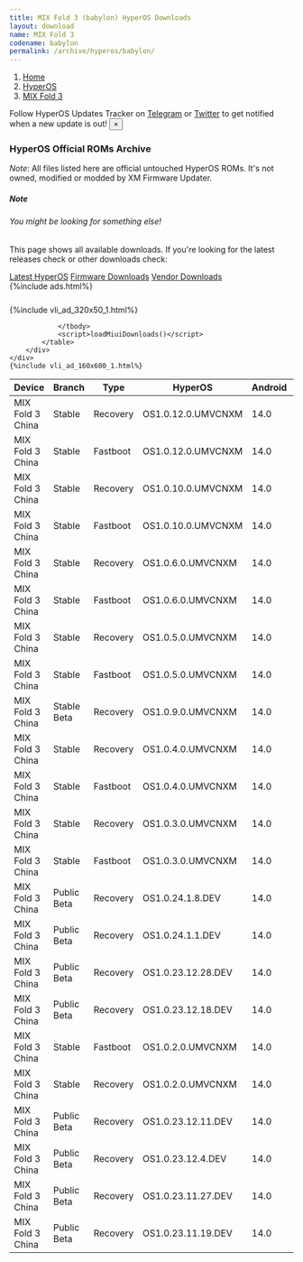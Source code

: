 ```yaml
---
title: MIX Fold 3 (babylon) HyperOS Downloads
layout: download
name: MIX Fold 3
codename: babylon
permalink: /archive/hyperos/babylon/
---
```

<nav aria-label="breadcrumb">
    <ol class="breadcrumb">
        <li class="breadcrumb-item"><a href="/">Home</a></li>
        <li class="breadcrumb-item"><a href="/hyperos/">HyperOS</a></li>
        <li class="breadcrumb-item active" aria-current="page"><a href="/hyperos/babylon/">MIX Fold 3</a></li>
    </ol>
</nav>
<div class="alert alert-primary alert-dismissible fade show" role="alert">
    Follow HyperOS Updates Tracker on <a href="https://t.me/MIUIUpdatesTracker" class="alert-link">Telegram</a>
     or <a href="https://twitter.com/MiFwUpdater" class="alert-link">Twitter</a> to get notified when a new update is out!
    <button type="button" class="close" data-dismiss="alert" aria-label="Close">
        <span aria-hidden="true">&times;</span>
    </button>
</div>

### HyperOS Official ROMs Archive
*Note*: All files listed here are official untouched HyperOS ROMs. It's not owned, modified or modded by XM Firmware Updater.
<div class="card">
  <div class="card-body">
    <h5 class="card-title">Note</h5>
    <h6 class="card-subtitle mb-2 text-muted">You might be looking for something else!</h6>
    <p class="card-text">This page shows all available downloads.
     If you're looking for the latest releases check or other downloads check:</p>
    <a href="/hyperos/babylon/" class="card-link">Latest HyperOS</a>
    <a href="/firmware/babylon/" class="card-link">Firmware Downloads</a>
    <a href="/vendor/babylon/" class="card-link">Vendor Downloads</a>
  </div>
</div>
{%include ads.html%}
<div class="row justify-content-center">
    <div class="col-10">
        <div class="table-responsive-md" style="margin-top: 25px;">
            {%include vli_ad_320x50_1.html%}
            <table id="miui" class="display dt-responsive nowrap compact table table-striped table-hover table-sm">
                <thead class="thead-dark">
                    <tr>
                        <th data-ref="device">Device</th>
                        <th data-ref="branch">Branch</th>
                        <th data-ref="type">Type</th>
                        <th data-ref="miui">HyperOS</th>
                        <th data-ref="android">Android</th>
                        <th data-ref="size">Size</th>
                        <th data-ref="size">Date</th>
                        <th data-ref="link">Link</th>
                    </tr>
                </thead>
                <tbody>
                <tr><td>MIX Fold 3 China</td><td>Stable</td><td>Recovery</td><td>OS1.0.12.0.UMVCNXM</td><td>14.0</td><td>6.9 GB</td><td>2024-08-19</td><td><a href="/hyperos/babylon/stable/OS1.0.12.0.UMVCNXM/">Download</a></td></tr>
<tr><td>MIX Fold 3 China</td><td>Stable</td><td>Fastboot</td><td>OS1.0.12.0.UMVCNXM</td><td>14.0</td><td>8.8 GB</td><td>2024-08-08</td><td><a href="/hyperos/babylon/stable/OS1.0.12.0.UMVCNXM/">Download</a></td></tr>
<tr><td>MIX Fold 3 China</td><td>Stable</td><td>Recovery</td><td>OS1.0.10.0.UMVCNXM</td><td>14.0</td><td>6.9 GB</td><td>2024-07-15</td><td><a href="/hyperos/babylon/stable/OS1.0.10.0.UMVCNXM/">Download</a></td></tr>
<tr><td>MIX Fold 3 China</td><td>Stable</td><td>Fastboot</td><td>OS1.0.10.0.UMVCNXM</td><td>14.0</td><td>8.8 GB</td><td>2024-07-12</td><td><a href="/hyperos/babylon/stable/OS1.0.10.0.UMVCNXM/">Download</a></td></tr>
<tr><td>MIX Fold 3 China</td><td>Stable</td><td>Recovery</td><td>OS1.0.6.0.UMVCNXM</td><td>14.0</td><td>6.9 GB</td><td>2024-05-28</td><td><a href="/hyperos/babylon/stable/OS1.0.6.0.UMVCNXM/">Download</a></td></tr>
<tr><td>MIX Fold 3 China</td><td>Stable</td><td>Fastboot</td><td>OS1.0.6.0.UMVCNXM</td><td>14.0</td><td>8.8 GB</td><td>2024-05-20</td><td><a href="/hyperos/babylon/stable/OS1.0.6.0.UMVCNXM/">Download</a></td></tr>
<tr><td>MIX Fold 3 China</td><td>Stable</td><td>Recovery</td><td>OS1.0.5.0.UMVCNXM</td><td>14.0</td><td>6.9 GB</td><td>2024-04-15</td><td><a href="/hyperos/babylon/stable/OS1.0.5.0.UMVCNXM/">Download</a></td></tr>
<tr><td>MIX Fold 3 China</td><td>Stable</td><td>Fastboot</td><td>OS1.0.5.0.UMVCNXM</td><td>14.0</td><td>8.8 GB</td><td>2024-03-28</td><td><a href="/hyperos/babylon/stable/OS1.0.5.0.UMVCNXM/">Download</a></td></tr>
<tr><td>MIX Fold 3 China</td><td>Stable Beta</td><td>Recovery</td><td>OS1.0.9.0.UMVCNXM</td><td>14.0</td><td>6.9 GB</td><td>2024-07-08</td><td><a href="/hyperos/babylon/stable beta/OS1.0.9.0.UMVCNXM/">Download</a></td></tr>
<tr><td>MIX Fold 3 China</td><td>Stable</td><td>Recovery</td><td>OS1.0.4.0.UMVCNXM</td><td>14.0</td><td>6.9 GB</td><td>2024-03-14</td><td><a href="/hyperos/babylon/stable/OS1.0.4.0.UMVCNXM/">Download</a></td></tr>
<tr><td>MIX Fold 3 China</td><td>Stable</td><td>Fastboot</td><td>OS1.0.4.0.UMVCNXM</td><td>14.0</td><td>8.8 GB</td><td>2024-03-04</td><td><a href="/hyperos/babylon/stable/OS1.0.4.0.UMVCNXM/">Download</a></td></tr>
<tr><td>MIX Fold 3 China</td><td>Stable</td><td>Recovery</td><td>OS1.0.3.0.UMVCNXM</td><td>14.0</td><td>6.9 GB</td><td>2024-01-30</td><td><a href="/hyperos/babylon/stable/OS1.0.3.0.UMVCNXM/">Download</a></td></tr>
<tr><td>MIX Fold 3 China</td><td>Stable</td><td>Fastboot</td><td>OS1.0.3.0.UMVCNXM</td><td>14.0</td><td>8.7 GB</td><td>2024-01-16</td><td><a href="/hyperos/babylon/stable/OS1.0.3.0.UMVCNXM/">Download</a></td></tr>
<tr><td>MIX Fold 3 China</td><td>Public Beta</td><td>Recovery</td><td>OS1.0.24.1.8.DEV</td><td>14.0</td><td>6.9 GB</td><td>2024-01-12</td><td><a href="/hyperos/babylon/public beta/OS1.0.24.1.8.DEV/">Download</a></td></tr>
<tr><td>MIX Fold 3 China</td><td>Public Beta</td><td>Recovery</td><td>OS1.0.24.1.1.DEV</td><td>14.0</td><td>6.9 GB</td><td>2024-01-05</td><td><a href="/hyperos/babylon/public beta/OS1.0.24.1.1.DEV/">Download</a></td></tr>
<tr><td>MIX Fold 3 China</td><td>Public Beta</td><td>Recovery</td><td>OS1.0.23.12.28.DEV</td><td>14.0</td><td>6.9 GB</td><td>2023-12-29</td><td><a href="/hyperos/babylon/public beta/OS1.0.23.12.28.DEV/">Download</a></td></tr>
<tr><td>MIX Fold 3 China</td><td>Public Beta</td><td>Recovery</td><td>OS1.0.23.12.18.DEV</td><td>14.0</td><td>6.9 GB</td><td>2023-12-22</td><td><a href="/hyperos/babylon/public beta/OS1.0.23.12.18.DEV/">Download</a></td></tr>
<tr><td>MIX Fold 3 China</td><td>Stable</td><td>Fastboot</td><td>OS1.0.2.0.UMVCNXM</td><td>14.0</td><td>8.6 GB</td><td>2023-12-21</td><td><a href="/hyperos/babylon/stable/OS1.0.2.0.UMVCNXM/">Download</a></td></tr>
<tr><td>MIX Fold 3 China</td><td>Stable</td><td>Recovery</td><td>OS1.0.2.0.UMVCNXM</td><td>14.0</td><td>6.9 GB</td><td>2023-12-12</td><td><a href="/hyperos/babylon/stable/OS1.0.2.0.UMVCNXM/">Download</a></td></tr>
<tr><td>MIX Fold 3 China</td><td>Public Beta</td><td>Recovery</td><td>OS1.0.23.12.11.DEV</td><td>14.0</td><td>6.9 GB</td><td>2023-12-15</td><td><a href="/hyperos/babylon/public beta/OS1.0.23.12.11.DEV/">Download</a></td></tr>
<tr><td>MIX Fold 3 China</td><td>Public Beta</td><td>Recovery</td><td>OS1.0.23.12.4.DEV</td><td>14.0</td><td>6.9 GB</td><td>2023-12-08</td><td><a href="/hyperos/babylon/public beta/OS1.0.23.12.4.DEV/">Download</a></td></tr>
<tr><td>MIX Fold 3 China</td><td>Public Beta</td><td>Recovery</td><td>OS1.0.23.11.27.DEV</td><td>14.0</td><td>6.9 GB</td><td>2023-12-01</td><td><a href="/hyperos/babylon/public beta/OS1.0.23.11.27.DEV/">Download</a></td></tr>
<tr><td>MIX Fold 3 China</td><td>Public Beta</td><td>Recovery</td><td>OS1.0.23.11.19.DEV</td><td>14.0</td><td>6.9 GB</td><td>2023-11-21</td><td><a href="/hyperos/babylon/public beta/OS1.0.23.11.19.DEV/">Download</a></td></tr>

                </tbody>
                <script>loadMiuiDownloads()</script>
            </table>
        </div>
    </div>
    {%include vli_ad_160x600_1.html%}
</div>
